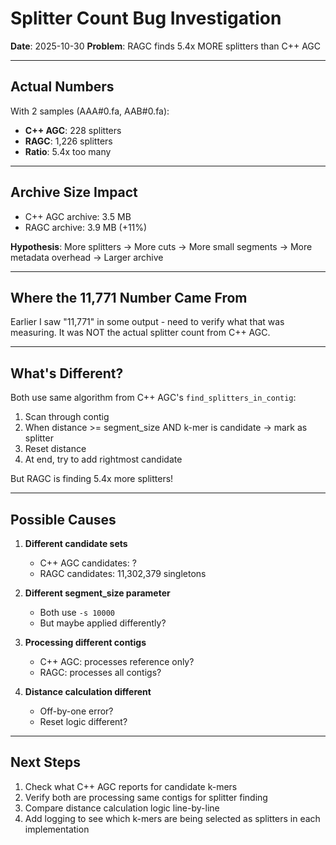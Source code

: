 # Splitter Count Bug Investigation

**Date**: 2025-10-30
**Problem**: RAGC finds 5.4x MORE splitters than C++ AGC

---

## Actual Numbers

With 2 samples (AAA#0.fa, AAB#0.fa):
- **C++ AGC**: 228 splitters
- **RAGC**: 1,226 splitters
- **Ratio**: 5.4x too many

---

## Archive Size Impact

- C++ AGC archive: 3.5 MB
- RAGC archive: 3.9 MB (+11%)

**Hypothesis**: More splitters → More cuts → More small segments → More metadata overhead → Larger archive

---

## Where the 11,771 Number Came From

Earlier I saw "11,771" in some output - need to verify what that was measuring. It was NOT the actual splitter count from C++ AGC.

---

## What's Different?

Both use same algorithm from C++ AGC's `find_splitters_in_contig`:
1. Scan through contig
2. When distance >= segment_size AND k-mer is candidate → mark as splitter
3. Reset distance
4. At end, try to add rightmost candidate

But RAGC is finding 5.4x more splitters!

---

## Possible Causes

1. **Different candidate sets**
   - C++ AGC candidates: ?
   - RAGC candidates: 11,302,379 singletons

2. **Different segment_size parameter**
   - Both use `-s 10000`
   - But maybe applied differently?

3. **Processing different contigs**
   - C++ AGC: processes reference only?
   - RAGC: processes all contigs?

4. **Distance calculation different**
   - Off-by-one error?
   - Reset logic different?

---

## Next Steps

1. Check what C++ AGC reports for candidate k-mers
2. Verify both are processing same contigs for splitter finding
3. Compare distance calculation logic line-by-line
4. Add logging to see which k-mers are being selected as splitters in each implementation
